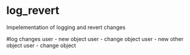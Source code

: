 # log_revert
Impelementation of logging and revert changes 

#log changes
user - new object
user - change object
user - new other object
user - change object